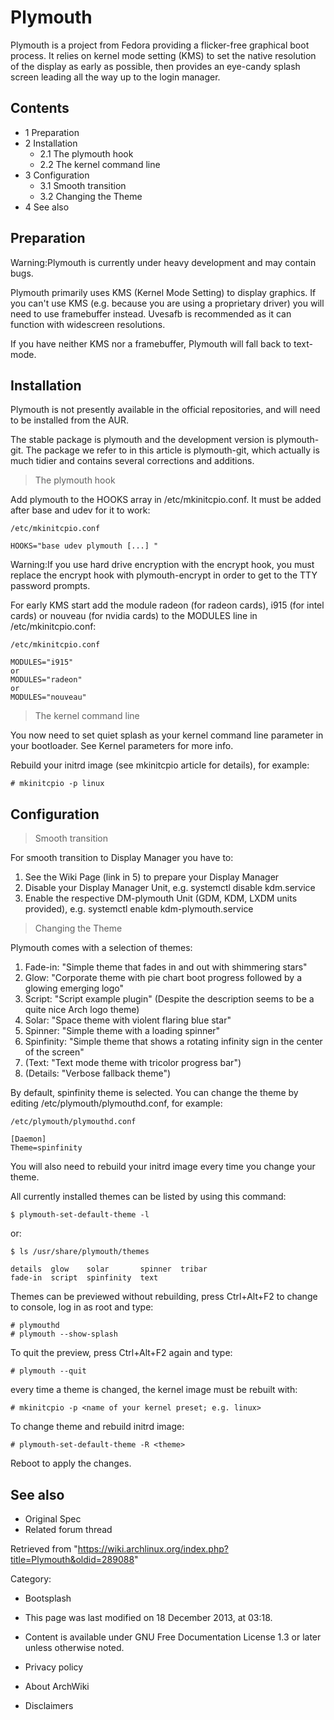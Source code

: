 Plymouth
========

Plymouth is a project from Fedora providing a flicker-free graphical
boot process. It relies on kernel mode setting (KMS) to set the native
resolution of the display as early as possible, then provides an
eye-candy splash screen leading all the way up to the login manager.

Contents
--------

-   1 Preparation
-   2 Installation
    -   2.1 The plymouth hook
    -   2.2 The kernel command line
-   3 Configuration
    -   3.1 Smooth transition
    -   3.2 Changing the Theme
-   4 See also

Preparation
-----------

Warning:Plymouth is currently under heavy development and may contain
bugs.

Plymouth primarily uses KMS (Kernel Mode Setting) to display graphics.
If you can't use KMS (e.g. because you are using a proprietary driver)
you will need to use framebuffer instead. Uvesafb is recommended as it
can function with widescreen resolutions.

If you have neither KMS nor a framebuffer, Plymouth will fall back to
text-mode.

Installation
------------

Plymouth is not presently available in the official repositories, and
will need to be installed from the AUR.

The stable package is plymouth and the development version is
plymouth-git. The package we refer to in this article is plymouth-git,
which actually is much tidier and contains several corrections and
additions.

> The plymouth hook

Add plymouth to the HOOKS array in /etc/mkinitcpio.conf. It must be
added after base and udev for it to work:

    /etc/mkinitcpio.conf

    HOOKS="base udev plymouth [...] "

Warning:If you use hard drive encryption with the encrypt hook, you must
replace the encrypt hook with plymouth-encrypt in order to get to the
TTY password prompts.

For early KMS start add the module radeon (for radeon cards), i915 (for
intel cards) or nouveau (for nvidia cards) to the MODULES line in
/etc/mkinitcpio.conf:

    /etc/mkinitcpio.conf

    MODULES="i915"
    or
    MODULES="radeon"
    or
    MODULES="nouveau"

> The kernel command line

You now need to set quiet splash as your kernel command line parameter
in your bootloader. See Kernel parameters for more info.

Rebuild your initrd image (see mkinitcpio article for details), for
example:

    # mkinitcpio -p linux

Configuration
-------------

> Smooth transition

For smooth transition to Display Manager you have to:

1.  See the Wiki Page (link in 5) to prepare your Display Manager
2.  Disable your Display Manager Unit, e.g.
    systemctl disable kdm.service
3.  Enable the respective DM-plymouth Unit (GDM, KDM, LXDM units
    provided), e.g. systemctl enable kdm-plymouth.service

> Changing the Theme

Plymouth comes with a selection of themes:

1.  Fade-in: "Simple theme that fades in and out with shimmering stars"
2.  Glow: "Corporate theme with pie chart boot progress followed by a
    glowing emerging logo"
3.  Script: "Script example plugin" (Despite the description seems to be
    a quite nice Arch logo theme)
4.  Solar: "Space theme with violent flaring blue star"
5.  Spinner: "Simple theme with a loading spinner"
6.  Spinfinity: "Simple theme that shows a rotating infinity sign in the
    center of the screen"
7.  (Text: "Text mode theme with tricolor progress bar")
8.  (Details: "Verbose fallback theme")

By default, spinfinity theme is selected. You can change the theme by
editing /etc/plymouth/plymouthd.conf, for example:

    /etc/plymouth/plymouthd.conf

    [Daemon]
    Theme=spinfinity

You will also need to rebuild your initrd image every time you change
your theme.

All currently installed themes can be listed by using this command:

    $ plymouth-set-default-theme -l

or:

    $ ls /usr/share/plymouth/themes

    details  glow    solar       spinner  tribar
    fade-in  script  spinfinity  text

Themes can be previewed without rebuilding, press Ctrl+Alt+F2 to change
to console, log in as root and type:

    # plymouthd
    # plymouth --show-splash

To quit the preview, press Ctrl+Alt+F2 again and type:

    # plymouth --quit

every time a theme is changed, the kernel image must be rebuilt with:

    # mkinitcpio -p <name of your kernel preset; e.g. linux>

To change theme and rebuild initrd image:

    # plymouth-set-default-theme -R <theme>

Reboot to apply the changes.

See also
--------

-   Original Spec
-   Related forum thread

Retrieved from
"https://wiki.archlinux.org/index.php?title=Plymouth&oldid=289088"

Category:

-   Bootsplash

-   This page was last modified on 18 December 2013, at 03:18.
-   Content is available under GNU Free Documentation License 1.3 or
    later unless otherwise noted.
-   Privacy policy
-   About ArchWiki
-   Disclaimers
